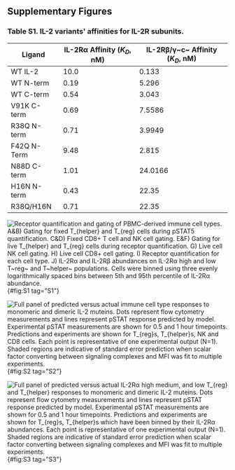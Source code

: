 ## Supplementary Figures

### Table S1. IL-2 variants' affinities for IL-2R subunits.


|    Ligand      	|    IL-2Rα Affinity ($K_D$, nM)	|    IL-2Rβ/γ~c~ Affinity ($K_D$, nM)         	| 
|--------------------------	|--------------	|--------------------------	|
|    WT IL-2      	|    10.0   	|    0.133	|
|    WT N-term        	|    0.19   	|    5.296	|
|    WT C-term        	|    0.54   	|    3.043	|
|    V91K C-term       	|    0.69   	|    7.5586	|
|    R38Q N-term       	|    0.71   	|    3.9949	|
|    F42Q N-Term        	|    9.48   	|    2.815	|
|    N88D C-term        	|    1.01   	|    24.0166	|
|    H16N N-term        	|    0.43   	|    22.35	|
|    R38Q/H16N       	|    0.71   	|    22.35	|

![**Receptor quantification and gating of PBMC-derived immune cell types.** A&B) Gating for fixed $T_{helper}$ and $T_{reg}$ cells during pSTAT5 quantification. C&D) Fixed CD8+ T cell and NK cell gating. E&F) Gating for live $T_{helper}$ and $T_{reg}$ cells during receptor quantification. G) Live cell NK cell gating. H) Live cell CD8+ cell gating. I) Receptor quantification for each cell type. J) IL-2Rα and IL-2Rβ abundances on IL-2Rα high and low T~reg~ and T~helper~ populations. Cells were binned using three evenly logarithmically spaced bins between 5th and 95th percentile of IL-2Rα abundance.](./output/figureS1.svg){#fig:S1 tag="S1"}

![**Full panel of predicted versus actual immune cell type responses to monomeric and dimeric IL-2 muteins.** Dots represent flow cytometry measurements and lines represent pSTAT response predicted by model. Experimental pSTAT measurements are shown for 0.5 and 1 hour timepoints. Predictions and experiments are shown for $T_{reg}$s, $T_{helper}$s, NK and CD8 cells. Each point is representative of one experimental output (N=1). Shaded regions are indicative of standard error prediction when scalar factor converting between signaling complexes and MFI was fit to multiple experiments.](./output/figureS2.svg){#fig:S2 tag="S2"}

![**Full panel of predicted versus actual IL-2Rα high medium, and low $T_{reg}$ and $T_{helper}$ responses to monomeric and dimeric IL-2 muteins.** Dots represent flow cytometry measurements and lines represent pSTAT response predicted by model. Experimental pSTAT measurements are shown for 0.5 and 1 hour timepoints. Predictions and experiments are shown for $T_{reg}$s, $T_{helper}$s which have been binned by their IL-2Rα abundances. Each point is representative of one experimental output (N=1). Shaded regions are indicative of standard error prediction when scalar factor converting between signaling complexes and MFI was fit to multiple experiments.](./output/figureS3.svg){#fig:S3 tag="S3"}

